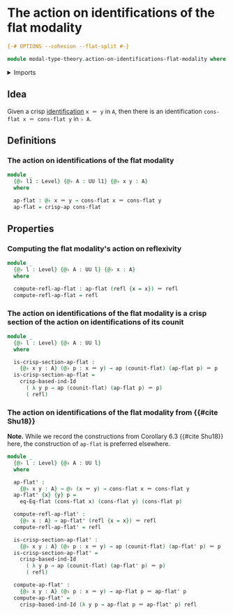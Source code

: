 # The action on identifications of the flat modality

```agda
{-# OPTIONS --cohesion --flat-split #-}

module modal-type-theory.action-on-identifications-flat-modality where
```

<details><summary>Imports</summary>

```agda
open import foundation.action-on-identifications-functions
open import foundation.dependent-pair-types
open import foundation.equivalences
open import foundation.function-types
open import foundation.homotopies
open import foundation.identity-types
open import foundation.injective-maps
open import foundation.retractions
open import foundation.retracts-of-types
open import foundation.sections
open import foundation.torsorial-type-families
open import foundation.universe-levels

open import modal-type-theory.action-on-identifications-crisp-functions
open import modal-type-theory.crisp-identity-types
open import modal-type-theory.flat-modality
open import modal-type-theory.functoriality-flat-modality
```

</details>

## Idea

Given a crisp [identification](foundation-core.identity-types.md) `x ＝ y` in
`A`, then there is an identification `cons-flat x ＝ cons-flat y` in `♭ A`.

## Definitions

### The action on identifications of the flat modality

```agda
module _
  {@♭ l1 : Level} {@♭ A : UU l1} {@♭ x y : A}
  where

  ap-flat : @♭ x ＝ y → cons-flat x ＝ cons-flat y
  ap-flat = crisp-ap cons-flat
```

## Properties

### Computing the flat modality's action on reflexivity

```agda
module _
  {@♭ l : Level} {@♭ A : UU l} {@♭ x : A}
  where

  compute-refl-ap-flat : ap-flat (refl {x = x}) ＝ refl
  compute-refl-ap-flat = refl
```

### The action on identifications of the flat modality is a crisp section of the action on identifications of its counit

```agda
module _
  {@♭ l : Level} {@♭ A : UU l}
  where

  is-crisp-section-ap-flat :
    {@♭ x y : A} (@♭ p : x ＝ y) → ap (counit-flat) (ap-flat p) ＝ p
  is-crisp-section-ap-flat =
    crisp-based-ind-Id
      ( λ y p → ap (counit-flat) (ap-flat p) ＝ p)
      ( refl)
```

### The action on identifications of the flat modality from {{#cite Shu18}}

**Note.** While we record the constructions from Corollary 6.3 {{#cite Shu18}}
here, the construction of `ap-flat` is preferred elsewhere.

```agda
module _
  {@♭ l : Level} {@♭ A : UU l}
  where

  ap-flat' :
    {@♭ x y : A} → @♭ (x ＝ y) → cons-flat x ＝ cons-flat y
  ap-flat' {x} {y} p =
    eq-Eq-flat (cons-flat x) (cons-flat y) (cons-flat p)

  compute-refl-ap-flat' :
    {@♭ x : A} → ap-flat' (refl {x = x}) ＝ refl
  compute-refl-ap-flat' = refl

  is-crisp-section-ap-flat' :
    {@♭ x y : A} (@♭ p : x ＝ y) → ap (counit-flat) (ap-flat' p) ＝ p
  is-crisp-section-ap-flat' =
    crisp-based-ind-Id
      ( λ y p → ap (counit-flat) (ap-flat' p) ＝ p)
      ( refl)

  compute-ap-flat' :
    {@♭ x y : A} (@♭ p : x ＝ y) → ap-flat p ＝ ap-flat' p
  compute-ap-flat' =
    crisp-based-ind-Id (λ y p → ap-flat p ＝ ap-flat' p) refl
```

